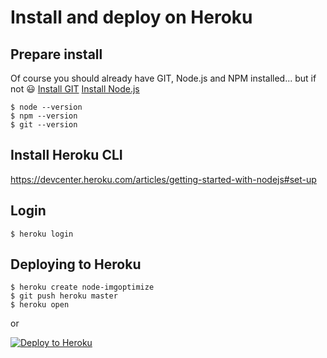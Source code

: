 # Install and deploy on Heroku

## Prepare install

Of course you should already have GIT, Node.js and NPM installed... but if not :smiley:
[Install GIT](https://git-scm.com/book/en/v2/Getting-Started-Installing-Git)
[Install Node.js](https://github.com/nodesource/distributions/blob/master/README.md)

```text
$ node --version
$ npm --version
$ git --version
```

## Install Heroku CLI

https://devcenter.heroku.com/articles/getting-started-with-nodejs#set-up

## Login

```text
$ heroku login
```

## Deploying to Heroku

```text
$ heroku create node-imgoptimize
$ git push heroku master
$ heroku open
```

or

[![Deploy to Heroku](https://www.herokucdn.com/deploy/button.svg)](https://heroku.com/deploy?template=https://github.com/AntonLukichev/node-imgoptimize)
